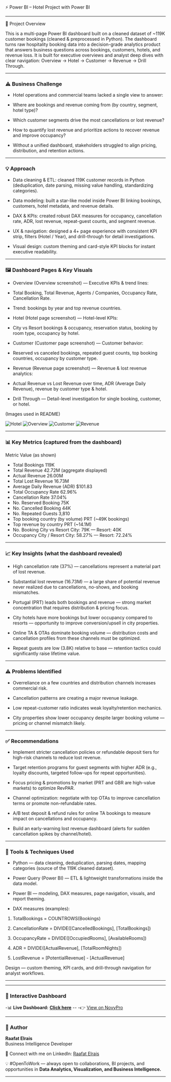 ⚡ Power BI – Hotel Project with Power BI

---

📘 Project Overview

This is a multi-page Power BI dashboard built on a cleaned dataset of ~119K customer bookings (cleaned & preprocessed in Python).
The dashboard turns raw hospitality booking data into a decision-grade analytics product that answers business questions across bookings, customers, hotels, and revenue loss. It is built for executive overviews and analyst deep dives with clear navigation: Overview → Hotel → Customer → Revenue → Drill Through.

---

### ⚠️ Business Challenge

- Hotel operations and commercial teams lacked a single view to answer:

- Where are bookings and revenue coming from (by country, segment, hotel type)?

- Which customer segments drive the most cancellations or lost revenue?

- How to quantify lost revenue and prioritize actions to recover revenue and improve occupancy?

- Without a unified dashboard, stakeholders struggled to align pricing, distribution, and retention actions.

---

### 💡 Approach

- Data cleaning & ETL: cleaned 119K customer records in Python (deduplication, date parsing, missing value handling, standardizing categories).

- Data modeling: built a star-like model inside Power BI linking bookings, customers, hotel metadata, and revenue details.

- DAX & KPIs: created robust DAX measures for occupancy, cancellation rate, ADR, lost revenue, repeat-guest counts, and segment revenue.

- UX & navigation: designed a 4+ page experience with consistent KPI strip, filters (Hotel / Year), and drill-through for detail investigations.

- Visual design: custom theming and card-style KPI blocks for instant executive readability.

---

### 🖼️ Dashboard Pages & Key Visuals

- Overview (Overview screenshot) — Executive KPIs & trend lines:

- Total Booking, Total Revenue, Agents / Companies, Occupancy Rate, Cancellation Rate.

- Trend: bookings by year and top revenue countries.

- Hotel (Hotel page screenshot) — Hotel-level KPIs:

- City vs Resort bookings & occupancy, reservation status, booking by room type, occupancy by hotel.

- Customer (Customer page screenshot) — Customer behavior:

- Reserved vs canceled bookings, repeated guest counts, top booking countries, occupancy by customer type.

- Revenue (Revenue page screenshot) — Revenue & lost revenue analytics:

- Actual Revenue vs Lost Revenue over time, ADR (Average Daily Revenue), revenue by customer type & hotel.

- Drill Through — Detail-level investigation for single booking, customer, or hotel.

(Images used in README)

![Hotel](/Image/Hotel_Dashboard.png)
![Overview](/Image/Hotel_Overview.png)
![Customer](/Image/Customer_Overview.png)
![Revenue](/Image/revenue_Overview.png)

---

### 📊 Key Metrics (captured from the dashboard)
 Metric	Value (as shown)
- Total Bookings	119K
- Total Revenue	42.72M (aggregate displayed)
- Actual Revenue	26.00M
- Total Lost Revenue	16.73M
- Average Daily Revenue (ADR)	$101.83
- Total Occupancy Rate	62.96%
- Cancellation Rate	37.04%
- No. Reserved Booking	75K
- No. Cancelled Booking	44K
- No. Repeated Guests	3,810
- Top booking country (by volume)	PRT (~49K bookings)
- Top revenue by country	PRT (~14.1M)
- No. Booking City vs Resort	City: 79K — Resort: 40K
- Occupancy City / Resort	City: 58.27% — Resort: 72.24%

---

### 📈 Key Insights (what the dashboard revealed)

- High cancellation rate (37%) — cancellations represent a material part of lost revenue.

- Substantial lost revenue (16.73M) — a large share of potential revenue never realized due to cancellations, no-shows, and booking mismatches.

- Portugal (PRT) leads both bookings and revenue — strong market concentration that requires distribution & pricing focus.

- City hotels have more bookings but lower occupancy compared to resorts — opportunity to improve conversion/upsell in city properties.

- Online TA & OTAs dominate booking volume — distribution costs and cancellation profiles from these channels must be optimized.

- Repeat guests are low (3.8K) relative to base — retention tactics could significantly raise lifetime value.

---

### ⚠️ Problems Identified

- Overreliance on a few countries and distribution channels increases commercial risk.

- Cancellation patterns are creating a major revenue leakage.

- Low repeat-customer ratio indicates weak loyalty/retention mechanics.

- City properties show lower occupancy despite larger booking volume — pricing or channel mismatch likely.

---

### ✅ Recommendations

- Implement stricter cancellation policies or refundable deposit tiers for high-risk channels to reduce lost revenue.

- Target retention programs for guest segments with higher ADR (e.g., loyalty discounts, targeted follow-ups for repeat opportunities).

- Focus pricing & promotions by market (PRT and GBR are high-value markets) to optimize RevPAR.

- Channel optimization: negotiate with top OTAs to improve cancellation terms or promote non-refundable rates.

- A/B test deposit & refund rules for online TA bookings to measure impact on cancellations and occupancy.

- Build an early-warning lost revenue dashboard (alerts for sudden cancellation spikes by channel/hotel).

---

### 🧰 Tools & Techniques Used

- Python — data cleaning, deduplication, parsing dates, mapping categories (source of the 119K cleaned dataset).

- Power Query (Power BI) — ETL & lightweight transformations inside the data model.

- Power BI — modeling, DAX measures, page navigation, visuals, and report theming.

- DAX measures (examples):

1. TotalBookings = COUNTROWS(Bookings)

2. CancellationRate = DIVIDE([CancelledBookings], [TotalBookings])

3. OccupancyRate = DIVIDE([OccupiedRooms], [AvailableRooms])

4. ADR = DIVIDE([ActualRevenue], [TotalRoomNights])

5. LostRevenue = [PotentialRevenue] - [ActualRevenue]

Design — custom theming, KPI cards, and drill-through navigation for analyst workflows.

---
---

### 🔗 Interactive Dashboard
-📊 **Live Dashboard:** [**Click here**](https://app.powerbi.com/reportEmbed?reportId=b89059e0-536a-4e4d-aba2-b410510312a0&autoAuth=true&ctid=1158e2d5-dc24-41ad-abce-62841076dbde) --
-👉 [View on NovyPro](https://project.novypro.com/I9SBJA)

---

### 👤 Author
**Raafat Elrais**  
Business Intelligence Developer  

👤 Connect with me on LinkedIn: [Raafat Elrais](https://www.linkedin.com/in/raafat-elrais/)  

💡 #OpenToWork — always open to collaborations, BI projects, and opportunities in **Data Analytics, Visualization, and Business Intelligence.**

---

